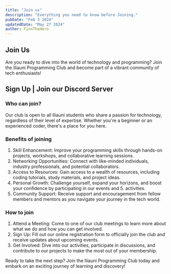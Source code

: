 ```yaml
---
title: "Join us"
description: "Everything you need to know before Joining."
pubDate: "Feb 3 2024"
updatedDate: "May 27 2024"
author: FinnTheHero
---
```


## Join Us

Are you ready to dive into the world of technology and programming? Join the Iliauni Programming Club and become part of a vibrant community of tech enthusiasts!

<strong><h2><a href="https://forms.gle/VFYGsTiG3tUJ3fYP6" target="_blank" style="text-decoration: none;" class="custom-link">Sign Up</a> | <a href="https://discord.gg/7tqnd3NcZn" target="_blank" style="text-decoration: none;" class="custom-link">Join our Discord Server</a></h2></strong>

### Who can join?

Our club is open to all Iliauni students who share a passion for technology, regardless of their level of expertise. Whether you're a beginner or an experienced coder, there's a place for you here.

### Benefits of joining

1. Skill Enhancement: Improve your programming skills through hands-on projects, workshops, and collaborative learning sessions.
2. Networking Opportunities: Connect with like-minded individuals, industry professionals, and potential collaborators.
3. Access to Resources: Gain access to a wealth of resources, including coding tutorials, study materials, and project ideas.
4. Personal Growth: Challenge yourself, expand your horizons, and boost your confidence by participating in our events and 5. activities.
5. Community Support: Receive support and encouragement from fellow members and mentors as you navigate your journey in the tech world.

### How to join

1. Attend a Meeting: Come to one of our club meetings to learn more about what we do and how you can get involved.
2. Sign Up: Fill out our online registration form to officially join the club and receive updates about upcoming events.
3. Get Involved: Dive into our activities, participate in discussions, and contribute to our projects to make the most out of your membership.

Ready to take the next step? Join the Iliauni Programming Club today and embark on an exciting journey of learning and discovery!
